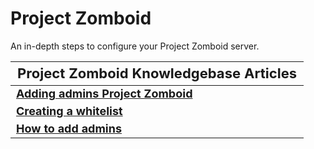 <style>
.md-typeset h1{
    font-weight: bold;
    color: white;
}
.md-typeset blockquote {
	border-left: 0.2rem solid hsl(22deg 100% 50%);
}
.md-typeset blockquote p strong em{
    color: #FF5F00;
}
thead {
    font-size:  22px;
    text-align: left;
}

tr {
	text-align: left;
}

td {
    text-align: left;
    font-size: 18px

}
</style>

# Project Zomboid

An in-depth steps to configure your Project Zomboid server.

| **Project Zomboid Knowledgebase Articles**                                                                                    |
|-------------------------------------------------------------------------------------------------------------------------------|
| **[Adding admins Project Zomboid](Adding_admins_Project_Zomboid.md)**                                                         |
| **[Creating a whitelist](Creating_a_whitelist.md)**                                                                           |
| **[How to add admins](How_to_add_admins.md)**                                                                                 |
